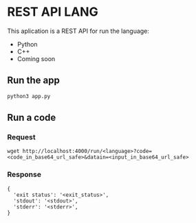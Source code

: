 # REST API LANG
This aplication is a REST API for run the language:
- Python
- C++
- Coming soon

## Run the app
```bash
python3 app.py
```

## Run a code

### Request


    wget http://localhost:4000/run/<language>?code=<code_in_base64_url_safe>&datain=<input_in_base64_url_safe>

### Response

    {
      'exit status': '<exit_status>',
      'stdout': '<stdout>',
      'stderr': '<stderr>',
    }
